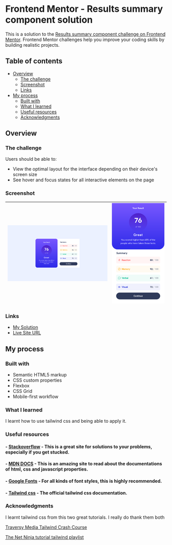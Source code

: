 # Frontend Mentor - Results summary component solution

This is a solution to the [Results summary component challenge on Frontend Mentor](https://www.frontendmentor.io/challenges/results-summary-component-CE_K6s0maV). Frontend Mentor challenges help you improve your coding skills by building realistic projects.

## Table of contents

- [Overview](#overview)
  - [The challenge](#the-challenge)
  - [Screenshot](#screenshot)
  - [Links](#links)
- [My process](#my-process)
  - [Built with](#built-with)
  - [What I learned](#what-i-learned)
  - [Useful resources](#useful-resources)
  - [Acknowledgments](#acknowledgments)

## Overview

### The challenge

Users should be able to:

- View the optimal layout for the interface depending on their device's screen size
- See hover and focus states for all interactive elements on the page

### Screenshot

| ![Results Summary Component](images/desktop-screeenshot.png) | ![Results Summary Component](images/mobile-screenshot.png) |
| ------------------------------------------------------------ | ---------------------------------------------------------- |

### Links

- [My Solution](https://www.frontendmentor.io/solutions/results-summary-component-By7kJdogvA)
- [Live Site URL](https://mike-dave.github.io/results-summary-components/)

## My process

### Built with

- Semantic HTML5 markup
- CSS custom properties
- Flexbox
- CSS Grid
- Mobile-first workflow

### What I learned

I learnt how to use tailwind css and being able to apply it.

### Useful resources

#### - [Stackoverflow](https://stackoverflow.com/) - This is a great site for solutions to your problems, especially if you get stucked.

#### - [MDN DOCS](https://developer.mozilla.org/) - This is an amazing site to read about the documentations of html, css and javascript properties.

#### - [Google Fonts](https://fonts.google.com/) - For all kinds of font styles, this is highly recommended.

#### - [Tailwind css](https://tailwindcss.com/) - The official tailwind css documentation.

### Acknowledgments

I learnt tailwind css from this two great tutorials. I really do thank them both

[Traversy Media Tailwind Crash Course](https://www.youtube.com/watch?v=dFgzHOX84xQ)

[The Net Ninja tutorial tailwind playlist](https://www.youtube.com/playlist?list=PL4cUxeGkcC9gpXORlEHjc5bgnIi5HEGhw)
